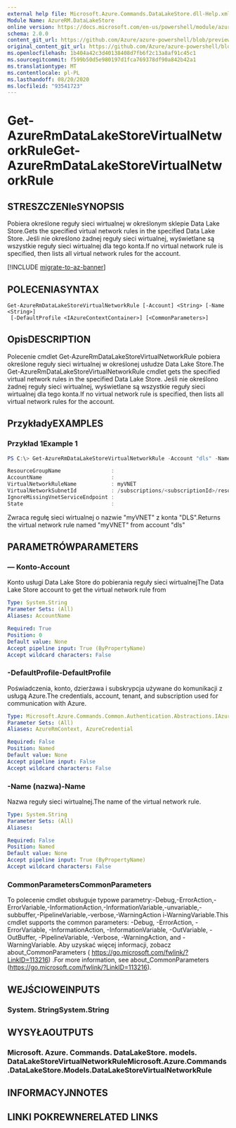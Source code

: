 ```yaml
---
external help file: Microsoft.Azure.Commands.DataLakeStore.dll-Help.xml
Module Name: AzureRM.DataLakeStore
online version: https://docs.microsoft.com/en-us/powershell/module/azurerm.datalakestore/get-azurermdatalakestorevirtualnetworkrule
schema: 2.0.0
content_git_url: https://github.com/Azure/azure-powershell/blob/preview/src/ResourceManager/DataLakeStore/Commands.DataLakeStore/help/Get-AzureRmDataLakeStoreVirtualNetworkRule.md
original_content_git_url: https://github.com/Azure/azure-powershell/blob/preview/src/ResourceManager/DataLakeStore/Commands.DataLakeStore/help/Get-AzureRmDataLakeStoreVirtualNetworkRule.md
ms.openlocfilehash: 1b404a42c3d40138408d7fb6f2c13a8af91c45c1
ms.sourcegitcommit: f599b50d5e980197d1fca769378df90a842b42a1
ms.translationtype: MT
ms.contentlocale: pl-PL
ms.lasthandoff: 08/20/2020
ms.locfileid: "93541723"
---
```

# <span data-ttu-id="f7157-101">Get-AzureRmDataLakeStoreVirtualNetworkRule</span><span class="sxs-lookup"><span data-stu-id="f7157-101">Get-AzureRmDataLakeStoreVirtualNetworkRule</span></span>

## <span data-ttu-id="f7157-102">STRESZCZENIe</span><span class="sxs-lookup"><span data-stu-id="f7157-102">SYNOPSIS</span></span>
<span data-ttu-id="f7157-103">Pobiera określone reguły sieci wirtualnej w określonym sklepie Data Lake Store.</span><span class="sxs-lookup"><span data-stu-id="f7157-103">Gets the specified virtual network rules in the specified Data Lake Store.</span></span>
<span data-ttu-id="f7157-104">Jeśli nie określono żadnej reguły sieci wirtualnej, wyświetlane są wszystkie reguły sieci wirtualnej dla tego konta.</span><span class="sxs-lookup"><span data-stu-id="f7157-104">If no virtual network rule is specified, then lists all virtual network rules for the account.</span></span>

[!INCLUDE [migrate-to-az-banner](../../includes/migrate-to-az-banner.md)]

## <span data-ttu-id="f7157-105">POLECENIA</span><span class="sxs-lookup"><span data-stu-id="f7157-105">SYNTAX</span></span>

```
Get-AzureRmDataLakeStoreVirtualNetworkRule [-Account] <String> [-Name <String>]
 [-DefaultProfile <IAzureContextContainer>] [<CommonParameters>]
```

## <span data-ttu-id="f7157-106">Opis</span><span class="sxs-lookup"><span data-stu-id="f7157-106">DESCRIPTION</span></span>
<span data-ttu-id="f7157-107">Polecenie cmdlet Get-AzureRmDataLakeStoreVirtualNetworkRule pobiera określone reguły sieci wirtualnej w określonej usłudze Data Lake Store.</span><span class="sxs-lookup"><span data-stu-id="f7157-107">The Get-AzureRmDataLakeStoreVirtualNetworkRule cmdlet gets the specified virtual network rules in the specified Data Lake Store.</span></span>
<span data-ttu-id="f7157-108">Jeśli nie określono żadnej reguły sieci wirtualnej, wyświetlane są wszystkie reguły sieci wirtualnej dla tego konta.</span><span class="sxs-lookup"><span data-stu-id="f7157-108">If no virtual network rule is specified, then lists all virtual network rules for the account.</span></span>

## <span data-ttu-id="f7157-109">Przykłady</span><span class="sxs-lookup"><span data-stu-id="f7157-109">EXAMPLES</span></span>

### <span data-ttu-id="f7157-110">Przykład 1</span><span class="sxs-lookup"><span data-stu-id="f7157-110">Example 1</span></span>
```powershell
PS C:\> Get-AzureRmDataLakeStoreVirtualNetworkRule -Account "dls" -Name "myVNET"

ResourceGroupName                :
AccountName                      :
VirtualNetworkRuleName           : myVNET
VirtualNetworkSubnetId           : /subscriptions/<subscriptionId>/resourceGroups/<resourceGroup>/providers/Microsoft.Network/virtualNetworks/myVNET/subnets/testId
IgnoreMissingVnetServiceEndpoint :
State                            :
```

<span data-ttu-id="f7157-111">Zwraca regułę sieci wirtualnej o nazwie "myVNET" z konta "DLS".</span><span class="sxs-lookup"><span data-stu-id="f7157-111">Returns the virtual network rule named "myVNET" from account "dls"</span></span>

## <span data-ttu-id="f7157-112">PARAMETRÓW</span><span class="sxs-lookup"><span data-stu-id="f7157-112">PARAMETERS</span></span>

### <span data-ttu-id="f7157-113">— Konto</span><span class="sxs-lookup"><span data-stu-id="f7157-113">-Account</span></span>
<span data-ttu-id="f7157-114">Konto usługi Data Lake Store do pobierania reguły sieci wirtualnej</span><span class="sxs-lookup"><span data-stu-id="f7157-114">The Data Lake Store account to get the virtual network rule from</span></span>

```yaml
Type: System.String
Parameter Sets: (All)
Aliases: AccountName

Required: True
Position: 0
Default value: None
Accept pipeline input: True (ByPropertyName)
Accept wildcard characters: False
```

### <span data-ttu-id="f7157-115">-DefaultProfile</span><span class="sxs-lookup"><span data-stu-id="f7157-115">-DefaultProfile</span></span>
<span data-ttu-id="f7157-116">Poświadczenia, konto, dzierżawa i subskrypcja używane do komunikacji z usługą Azure.</span><span class="sxs-lookup"><span data-stu-id="f7157-116">The credentials, account, tenant, and subscription used for communication with Azure.</span></span>

```yaml
Type: Microsoft.Azure.Commands.Common.Authentication.Abstractions.IAzureContextContainer
Parameter Sets: (All)
Aliases: AzureRmContext, AzureCredential

Required: False
Position: Named
Default value: None
Accept pipeline input: False
Accept wildcard characters: False
```

### <span data-ttu-id="f7157-117">-Name (nazwa)</span><span class="sxs-lookup"><span data-stu-id="f7157-117">-Name</span></span>
<span data-ttu-id="f7157-118">Nazwa reguły sieci wirtualnej.</span><span class="sxs-lookup"><span data-stu-id="f7157-118">The name of the virtual network rule.</span></span>

```yaml
Type: System.String
Parameter Sets: (All)
Aliases:

Required: False
Position: Named
Default value: None
Accept pipeline input: True (ByPropertyName)
Accept wildcard characters: False
```

### <span data-ttu-id="f7157-119">CommonParameters</span><span class="sxs-lookup"><span data-stu-id="f7157-119">CommonParameters</span></span>
<span data-ttu-id="f7157-120">To polecenie cmdlet obsługuje typowe parametry:-Debug,-ErrorAction,-ErrorVariable,-InformationAction,-InformationVariable,-unvariable,-subbuffer,-PipelineVariable,-verbose,-WarningAction i-WarningVariable.</span><span class="sxs-lookup"><span data-stu-id="f7157-120">This cmdlet supports the common parameters: -Debug, -ErrorAction, -ErrorVariable, -InformationAction, -InformationVariable, -OutVariable, -OutBuffer, -PipelineVariable, -Verbose, -WarningAction, and -WarningVariable.</span></span> <span data-ttu-id="f7157-121">Aby uzyskać więcej informacji, zobacz about_CommonParameters ( https://go.microsoft.com/fwlink/?LinkID=113216) .</span><span class="sxs-lookup"><span data-stu-id="f7157-121">For more information, see about_CommonParameters (https://go.microsoft.com/fwlink/?LinkID=113216).</span></span>

## <span data-ttu-id="f7157-122">WEJŚCIOWE</span><span class="sxs-lookup"><span data-stu-id="f7157-122">INPUTS</span></span>

### <span data-ttu-id="f7157-123">System. String</span><span class="sxs-lookup"><span data-stu-id="f7157-123">System.String</span></span>

## <span data-ttu-id="f7157-124">WYSYŁA</span><span class="sxs-lookup"><span data-stu-id="f7157-124">OUTPUTS</span></span>

### <span data-ttu-id="f7157-125">Microsoft. Azure. Commands. DataLakeStore. models. DataLakeStoreVirtualNetworkRule</span><span class="sxs-lookup"><span data-stu-id="f7157-125">Microsoft.Azure.Commands.DataLakeStore.Models.DataLakeStoreVirtualNetworkRule</span></span>

## <span data-ttu-id="f7157-126">INFORMACYJN</span><span class="sxs-lookup"><span data-stu-id="f7157-126">NOTES</span></span>

## <span data-ttu-id="f7157-127">LINKI POKREWNE</span><span class="sxs-lookup"><span data-stu-id="f7157-127">RELATED LINKS</span></span>
